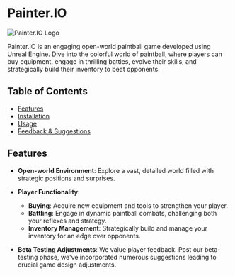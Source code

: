 # Painter.IO

![Painter.IO Logo](path_to_logo.png) 

Painter.IO is an engaging open-world paintball game developed using Unreal Engine. Dive into the colorful world of paintball, where players can buy equipment, engage in thrilling battles, evolve their skills, and strategically build their inventory to beat opponents.

## Table of Contents
- [Features](#features)
- [Installation](#installation)
- [Usage](#usage)
- [Feedback & Suggestions](#feedback--suggestions)

## Features
- **Open-world Environment**: Explore a vast, detailed world filled with strategic positions and surprises.
- **Player Functionality**:
  - **Buying**: Acquire new equipment and tools to strengthen your player.
  - **Battling**: Engage in dynamic paintball combats, challenging both your reflexes and strategy.
  - **Inventory Management**: Strategically build and manage your inventory for an edge over opponents.

- **Beta Testing Adjustments**: We value player feedback. Post our beta-testing phase, we've incorporated numerous suggestions leading to crucial game design adjustments.
